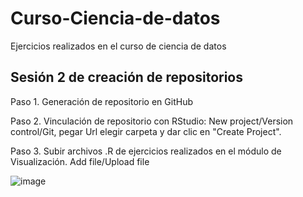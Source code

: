 # Curso-Ciencia-de-datos

Ejercicios realizados en el curso de ciencia de datos

## Sesión 2 de creación de repositorios

Paso 1. Generación de repositorio en GitHub

Paso 2. Vinculación de repositorio con RStudio: 
New project/Version control/Git,  pegar Url elegir carpeta y dar clic en "Create Project".

Paso 3. Subir archivos .R de ejercicios realizados en el módulo de Visualización.
Add file/Upload file

![image](https://github.com/user-attachments/assets/019ef7d7-dbb0-411d-8ed3-24c26d26a743)

